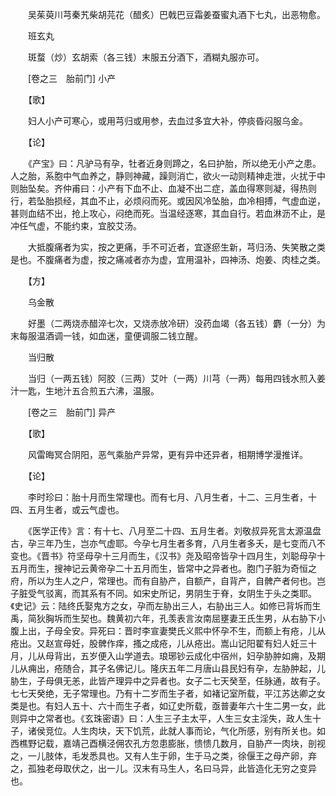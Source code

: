 <!-- { "loadSidebar": true } -->
　　吴茱萸川芎秦艽柴胡芫花（醋炙）巴戟巴豆霜姜蚕蜜丸酒下七丸，出恶物愈。

　　班玄丸

　　斑蝥（炒）玄胡索（各三钱）末服五分酒下，酒糊丸服亦可。

　　[卷之三　胎前门] 小产 

　　【歌】

　　妇人小产可寒心，或用芎归或用参，去血过多宜大补，停痰昏闷服乌金。

　　【论】

　　《产宝》曰：凡驴马有孕，牡者近身则蹄之，名曰护胎，所以绝无小产之患。人之胎，系胞中气血养之，静则神藏，躁则消亡，欲火一动则精神走泄，火扰于中则胎坠矣。齐仲甫曰：小产有下血不止、血凝不出二症，盖血得寒则凝，得热则行，若坠胎损经，其血不止，必烦闷而死。或因风冷坠胎，血冷相搏，气虚血逆，甚则血结不出，抢上攻心，闷绝而死。当温经逐寒，其血自行。若血淋沥不止，是冲任气虚，不能约束，宜胶艾汤。

　　大抵腹痛者为实，按之更痛，手不可近者，宜逐瘀生新，芎归汤、失笑散之类是也。不腹痛者为虚，按之痛减者亦为虚，宜用温补，四神汤、炮姜、肉桂之类。

　　【方】

　　乌金散

　　好墨（二两烧赤醋淬七次，又烧赤放冷研）没药血竭（各五钱）麝（一分）为末每服温酒调一钱，如血迷，童便调服二钱立醒。

　　当归散

　　当归（一两五钱）阿胶（三两）艾叶（一两）川芎（一两）每用四钱水煎入姜汁一匙，生地汁五合煎五六沸，温服。

　　[卷之三　胎前门] 异产 

　　【歌】

　　风雷晦冥合阴阳，恶气乘胎产异常，更有异中还异者，相期博学漫推详。

　　【论】

　　李时珍曰：胎十月而生常理也。而有七月、八月生者，十二、三月生者，十四、五月生者，或云气虚也。

　　《医学正传》言：有十七、八月至二十四、五月生者。刘敬叔异死言太源温盘古，孕三年乃生，岂亦气虚耶。今孕七月生者多育，八月生者多夭，是七变而八不变也。《晋书》符坚母孕十三月而生，《汉书》尧及昭帝皆孕十四月生，刘聪母孕十五月而生，搜神记云黄帝孕二十五月而生，皆常中之异者也。胞门子脏为奇恒之府，所以为生人之户，常理也。而有自胁产，自额产，自背产，自髀产者何也。岂子脏受气驳离，而其系有不同。如宋史所记，男阴生于脊，女阴生于头之类耶。《史记》云：陆终氏娶鬼方之女，孕而左胁出三人，右胁出三人。如修已背坼而生禹，简狄胸坼而生契也。魏黄初六年，孔羡表言汝南屈壅妻王氏生男，从右胁下小腹上出，子母全安。异死曰：晋时李宣妻樊氏义熙中怀孕不生，而额上有疮，儿从疮出。又赵宣母妊，股髀作痒，搔之成疮，儿从疮出。嵩山记阳翟有妇人妊三十月，儿从母背出，五岁便入山学道去。琅琊钞云成化中宿州，妇孕胁肿如痈，及期儿从痈出，疮随合，其子名佛记儿。隆庆五年二月唐山县民妇有孕，左胁肿起，儿胁生，子母俱无恙，此皆产理异中之异者也。女子二七天癸至，任脉通，故有子。七七天癸绝，无子常理也。乃有十二岁而生子者，如褚记室所载，平江苏达卿之女类是也。有妇人五十、六十而生子者，如辽史所载，亟普妻年六十生二男一女，此则异中之常者也。《玄珠密语》曰：人生三子主太平，人生三女主淫失，政人生十子，诸侯竞位。人生肉块，天下饥荒，此就人事而论，气化所感，别有所关也。如西樵野记载，嘉靖己酉横泾佣农孔方忽患膨胀，愦愦几数月，自胁产一肉块，剖视之，一儿肢体，毛发悉具也。又有人生于卵，生于马之类，徐偃王之母产卵，弃之，孤独老母取伏之，出一儿。汉末有马生人，名曰马异，此皆造化无穷之变异也。

　　
